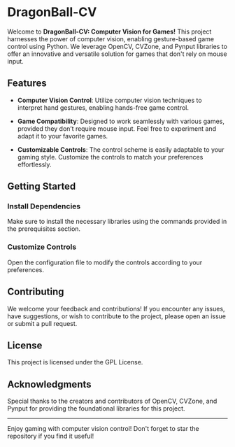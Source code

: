 # DragonBall-CV

Welcome to **DragonBall-CV: Computer Vision for Games!** This project harnesses the power of computer vision, enabling gesture-based game control using Python. We leverage OpenCV, CVZone, and Pynput libraries to offer an innovative and versatile solution for games that don't rely on mouse input.

## Features

- **Computer Vision Control**: Utilize computer vision techniques to interpret hand gestures, enabling hands-free game control.

- **Game Compatibility**: Designed to work seamlessly with various games, provided they don’t require mouse input. Feel free to experiment and adapt it to your favorite games.

- **Customizable Controls**: The control scheme is easily adaptable to your gaming style. Customize the controls to match your preferences effortlessly.

## Getting Started

### Install Dependencies

Make sure to install the necessary libraries using the commands provided in the prerequisites section.

### Customize Controls

Open the configuration file to modify the controls according to your preferences.

## Contributing

We welcome your feedback and contributions! If you encounter any issues, have suggestions, or wish to contribute to the project, please open an issue or submit a pull request.

## License

This project is licensed under the GPL License.

## Acknowledgments

Special thanks to the creators and contributors of OpenCV, CVZone, and Pynput for providing the foundational libraries for this project.

---

Enjoy gaming with computer vision control! Don't forget to star the repository if you find it useful!
